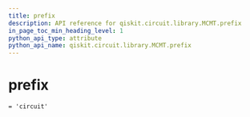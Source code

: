 ```yaml
---
title: prefix
description: API reference for qiskit.circuit.library.MCMT.prefix
in_page_toc_min_heading_level: 1
python_api_type: attribute
python_api_name: qiskit.circuit.library.MCMT.prefix
---
```


# prefix

<span id="qiskit.circuit.library.MCMT.prefix" />

`= 'circuit'`

